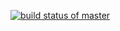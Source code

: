 [![build status of master](https://travis-ci.org/tsmith567/GithubRepo.svg?branch=master)](https://travis-ci.org/jaitul25/GithubRepo)
